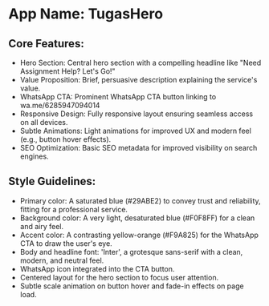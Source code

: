 # **App Name**: TugasHero

## Core Features:

- Hero Section: Central hero section with a compelling headline like "Need Assignment Help? Let's Go!"
- Value Proposition: Brief, persuasive description explaining the service's value.
- WhatsApp CTA: Prominent WhatsApp CTA button linking to wa.me/6285947094014
- Responsive Design: Fully responsive layout ensuring seamless access on all devices.
- Subtle Animations: Light animations for improved UX and modern feel (e.g., button hover effects).
- SEO Optimization: Basic SEO metadata for improved visibility on search engines.

## Style Guidelines:

- Primary color: A saturated blue (#29ABE2) to convey trust and reliability, fitting for a professional service.
- Background color: A very light, desaturated blue (#F0F8FF) for a clean and airy feel.
- Accent color: A contrasting yellow-orange (#F9A825) for the WhatsApp CTA to draw the user's eye.
- Body and headline font: 'Inter', a grotesque sans-serif with a clean, modern, and neutral feel.
- WhatsApp icon integrated into the CTA button.
- Centered layout for the hero section to focus user attention.
- Subtle scale animation on button hover and fade-in effects on page load.